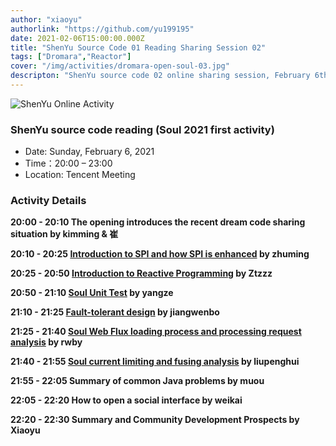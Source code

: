 ```yaml
---
author: "xiaoyu"
authorlink: "https://github.com/yu199195"
date: 2021-02-06T15:00:00.000Z
title: "ShenYu Source Code 01 Reading Sharing Session 02"	
tags: ["Dromara","Reactor"]
cover: "/img/activities/dromara-open-soul-03.jpg"
descripton: "ShenYu source code 02 online sharing session, February 6th from 20:00 to 23:00."
---
```


![ShenYu Online Activity](/img/soul/activite/soul-xmind.png)

### ShenYu source code reading (Soul 2021 first activity)

- Date: Sunday, February 6, 2021
- Time：20:00 – 23:00
- Location: Tencent Meeting

### Activity Details

**20:00 - 20:10 The opening introduces the recent dream code sharing situation by kimming & 崔**

**20:10 - 20:25 [Introduction to SPI and how SPI is enhanced](https://blog.csdn.net/zm469568595/article/details/113362044) by zhuming**

**20:25 - 20:50 [Introduction to Reactive Programming](https://zhoutzzz.com/archives/xiang-ying-shi-bian-cheng-reactiveprogramming) by Ztzzz**

**20:50 - 21:10 [Soul Unit Test](https://www.yuque.com/docs/share/27992671-8d47-4bba-b2dc-c0e39074d649?#) by yangze**

**21:10 - 21:25 [Fault-tolerant design](http://icyfenix.cn/distribution/traffic-management/failure.html) by jiangwenbo**

**21:25 - 21:40 [Soul Web Flux loading process and processing request analysis](https://blog.csdn.net/u012180773?t=1) by rwby**

**21:40 - 21:55 [Soul current limiting and fusing analysis](https://redick01.github.io/redick.github.io/#/blog/sourcecode/soul/soul_19) by liupenghui**

**21:55 - 22:05 Summary of common Java problems by muou**

**22:05 - 22:20 How to open a social interface by weikai**

**22:20 - 22:30 Summary and Community Development Prospects by Xiaoyu**
